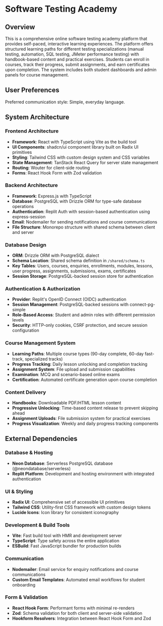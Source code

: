 # Software Testing Academy

## Overview

This is a comprehensive online software testing academy platform that provides self-paced, interactive learning experiences. The platform offers structured learning paths for different testing specializations (manual testing, automation, SQL testing, JMeter performance testing) with handbook-based content and practical exercises. Students can enroll in courses, track their progress, submit assignments, and earn certificates upon completion. The system includes both student dashboards and admin panels for course management.

## User Preferences

Preferred communication style: Simple, everyday language.

## System Architecture

### Frontend Architecture
- **Framework**: React with TypeScript using Vite as the build tool
- **UI Components**: shadcn/ui component library built on Radix UI primitives
- **Styling**: Tailwind CSS with custom design system and CSS variables
- **State Management**: TanStack React Query for server state management
- **Routing**: Wouter for client-side routing
- **Forms**: React Hook Form with Zod validation

### Backend Architecture
- **Framework**: Express.js with TypeScript
- **Database**: PostgreSQL with Drizzle ORM for type-safe database operations
- **Authentication**: Replit Auth with session-based authentication using express-session
- **Email**: Nodemailer for sending notifications and course communications
- **File Structure**: Monorepo structure with shared schema between client and server

### Database Design
- **ORM**: Drizzle ORM with PostgreSQL dialect
- **Schema Location**: Shared schema definition in `/shared/schema.ts`
- **Key Tables**: Users, courses, enquiries, enrollments, modules, lessons, user progress, assignments, submissions, exams, certificates
- **Session Storage**: PostgreSQL-backed session store for authentication

### Authentication & Authorization
- **Provider**: Replit's OpenID Connect (OIDC) authentication
- **Session Management**: PostgreSQL-backed sessions with connect-pg-simple
- **Role-Based Access**: Student and admin roles with different permission levels
- **Security**: HTTP-only cookies, CSRF protection, and secure session configuration

### Course Management System
- **Learning Paths**: Multiple course types (90-day complete, 60-day fast-track, specialized tracks)
- **Progress Tracking**: Daily lesson unlocking and completion tracking
- **Assignment System**: File upload and submission capabilities
- **Examination**: MCQ and scenario-based online exams
- **Certification**: Automated certificate generation upon course completion

### Content Delivery
- **Handbooks**: Downloadable PDF/HTML lesson content
- **Progressive Unlocking**: Time-based content release to prevent skipping ahead
- **Assignment Uploads**: File submission system for practical exercises
- **Progress Visualization**: Weekly and daily progress tracking components

## External Dependencies

### Database & Hosting
- **Neon Database**: Serverless PostgreSQL database (@neondatabase/serverless)
- **Replit Platform**: Development and hosting environment with integrated authentication

### UI & Styling
- **Radix UI**: Comprehensive set of accessible UI primitives
- **Tailwind CSS**: Utility-first CSS framework with custom design tokens
- **Lucide Icons**: Icon library for consistent iconography

### Development & Build Tools
- **Vite**: Fast build tool with HMR and development server
- **TypeScript**: Type safety across the entire application
- **ESBuild**: Fast JavaScript bundler for production builds

### Communication
- **Nodemailer**: Email service for enquiry notifications and course communications
- **Custom Email Templates**: Automated email workflows for student onboarding

### Form & Validation
- **React Hook Form**: Performant forms with minimal re-renders
- **Zod**: Schema validation for both client and server-side validation
- **Hookform Resolvers**: Integration between React Hook Form and Zod